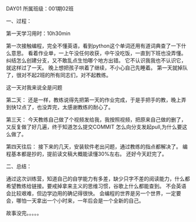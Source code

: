DAY01
所属班级：001期02班

一、过程：

第一天学习用时：10h30min

第一次接触编程，完全不懂英语，看到python这个单词还用有道词典查了一下什么意思。
看着作业单，一上午没任何收获，中午没吃饭，一直到下班也没弄懂。
纠结怎么创建分支，又不敢乱点生怕哪个地方出错。
它不认识我我也不认识它，就这样过了一天。
晚上想把孩子哄着了继续，不小心自己先睡着。
第一天就掉队了，很对不起2班的所有同志们，对不起教练。

这一天对我来说全是问题



第二天：
还是一样，教练说得先把第一天的作业完成，于是手把手的教，晚上弄到快12点了，也没弄完，太感谢教练的耐心了。



第三天：
今天教练自己做了个视频发给我，我按照视频，把原来自己做的删了，又反复做了好几遍，终于知道怎么提交COMMIT
怎么向分支发起pull,为什么要这么做了。


第四天往后：
接下来的几天，安装软件老出问题，通过教练的指点都解决了。
编程基本都是抄的，提前读文稿大概能读懂30%左右。
还好今天赶完了。

二、总结：

通过这次训练营，知道自己的自学能力有多差，缺少只字不差的阅读能力，什么都希望教练给链接。要戒掉拿来主义的思维习惯，谷歌上什么都能查到。
不会英语会比较艰难，但边学边用的确记得很快。
会编程的世界是另一个世界，一定要会，哪怕一天拿出一个小时来，一年后会是一个全新的自己。

故事没完。。。。。


